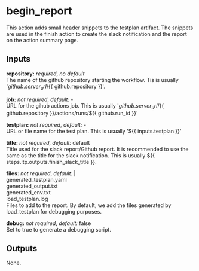 # begin_report

This action adds small header snippets to the testplan artifact. The snippets
are used in the finish action to create the slack notification and the report
on the action summary page.

## Inputs

**repository:** *required*, *no default*  
The name of the github repository starting the workflow. Tis is usually
'${{ github.server_url }}/${{ github.repository }}'.

**job:** *not required*, *default:* -  
URL for the gihub actions job. This is usually '${{ github.server_url }}/${{ github.repository }}/actions/runs/${{ github.run_id }}'

**testplan:** *not required*, *default:* -  
URL or file name for the test plan. This is usually '${{ inputs.testplan }}' 

**title:** *not required*, *default:* default  
Title used for the slack report/Github report. It is recommended to use the
same as the title for the slack notification. This is usually ${{ steps.ltp.outputs.finish_slack_title }}.

**files:** *not required*, *default:* |  
     generated_testplan.yaml  
     generated_output.txt  
     generated_env.txt  
     load_testplan.log  
Files to add to the report. By default, we add the files generated by
load_testplan for debugging purposes.

**debug:** *not required*, *default:* false  
Set to true to generate a debugging script.

## Outputs

None.
